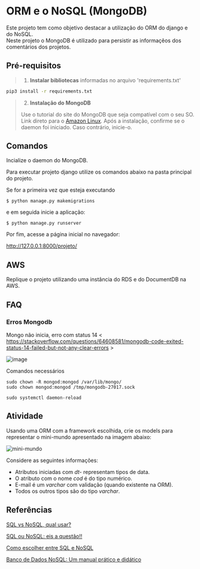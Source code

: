 # ORM e o NoSQL (MongoDB)

Este projeto tem como objetivo destacar a utilização do ORM do django e do NoSQL. 
<br>
Neste projeto o MongoDB é utilizado para persistir as informaçẽos dos comentários dos projetos.


## Pré-requisitos

> 1. **Instalar bibliotecas** informadas no arquivo 'requirements.txt' 

```bash
pip3 install -r requirements.txt
```

> 2. **Instalação do MongoDB**
> 
> Use o tutorial do site do MongoDB que seja compatível com o seu SO. 
> Link direto para o [Amazon Linux](https://docs.mongodb.com/manual/tutorial/install-mongodb-on-amazon/). 
> Após a instalação, confirme se o daemon foi iniciado. Caso contrário, inicie-o. 


## Comandos

Incialize o daemon do MongoDB. 

Para executar projeto django utilize os comandos abaixo na pasta principal do projeto.

Se for a primeira vez que esteja executando 
```
$ python manage.py makemigrations
```

e em seguida inicie a aplicação:
```
$ python manage.py runserver
```

Por fim, acesse a página inicial no navegador: 

http://127.0.0.1:8000/projeto/


## AWS

Replique o projeto utilizando uma instância do RDS e do DocumentDB na AWS.


## FAQ

### Erros Mongodb
Mongo não inicia, erro com status 14 < https://stackoverflow.com/questions/64608581/mongodb-code-exited-status-14-failed-but-not-any-clear-errors > 

![image](https://user-images.githubusercontent.com/276077/140451154-46459ade-85d0-4839-b24a-dca3c28df0d3.png)

Comandos necessários

```
sudo chown -R mongod:mongod /var/lib/mongo/
sudo chown mongod:mongod /tmp/mongodb-27017.sock

sudo systemctl daemon-reload
```
## Atividade

Usando uma ORM com a framework escolhida, crie os models para representar o mini-mundo apresentado na imagem abaixo: 

![mini-mundo](https://user-images.githubusercontent.com/276077/163811963-bc1325ed-5321-42ce-bc24-b04426f3279b.png)

Considere as seguintes informações: 
- Atributos iniciadas com _dt-_ representam tipos de data. 
- O atributo com o nome _cod_ é do tipo numérico. 
- E-mail é um _varchar_ com validação (quando existente na ORM). 
- Todos os outros tipos são do tipo _varchar_. 

## Referências 
[SQL vs NoSQL, qual usar?
](https://www.treinaweb.com.br/blog/sql-vs-nosql-qual-usar#:~:text=O%20NoSQL%20%C3%A9%20mais%20indicado,flex%C3%ADvel%20no%20suporte%20de%20dados.)

[SQL ou NoSQL: eis a questão!!
](https://imasters.com.br/banco-de-dados/sql-ou-nosql-eis-a-questao)

[Como escolher entre SQL e NoSQL](https://pt.stackoverflow.com/questions/122452/como-escolher-entre-nosql-e-sql)

[Banco de Dados NoSQL: Um manual prático e didático](https://blog.geekhunter.com.br/banco-de-dados-nosql-um-manual-pratico-e-didatico/)
